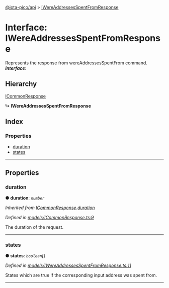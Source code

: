 [@iota-pico/api](../README.md) > [IWereAddressesSpentFromResponse](../interfaces/iwereaddressesspentfromresponse.md)

# Interface: IWereAddressesSpentFromResponse

Represents the response from wereAddressesSpentFrom command.
*__interface__*: 

## Hierarchy

 [ICommonResponse](icommonresponse.md)

**↳ IWereAddressesSpentFromResponse**

## Index

### Properties

* [duration](iwereaddressesspentfromresponse.md#duration)
* [states](iwereaddressesspentfromresponse.md#states)

---

## Properties

<a id="duration"></a>

###  duration

**● duration**: *`number`*

*Inherited from [ICommonResponse](icommonresponse.md).[duration](icommonresponse.md#duration)*

*Defined in [models/ICommonResponse.ts:9](https://github.com/iota-pico/api/blob/05accab/src/models/ICommonResponse.ts#L9)*

The duration of the request.

___
<a id="states"></a>

###  states

**● states**: *`boolean`[]*

*Defined in [models/IWereAddressesSpentFromResponse.ts:11](https://github.com/iota-pico/api/blob/05accab/src/models/IWereAddressesSpentFromResponse.ts#L11)*

States which are true if the corresponding input address was spent from.

___

